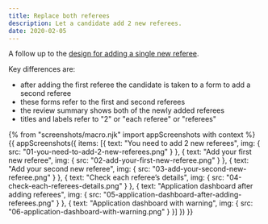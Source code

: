 ```yaml
---
title: Replace both referees
description: Let a candidate add 2 new referees.
date: 2020-02-05
---
```


A follow up to the [design for adding a single new referee](/apply-for-teacher-training/add-a-new-referee).

Key differences are:

* after adding the first referee the candidate is taken to a form to add a second referee
* these forms refer to the first and second referees
* the review summary shows both of the newly added referees
* titles and labels refer to "2" or "each referee" or "referees"

{% from "screenshots/macro.njk" import appScreenshots with context %}
{{ appScreenshots({
  items: [{
    text: "You need to add 2 new referees",
    img: { src: "01-you-need-to-add-2-new-referees.png" }
  }, {
    text: "Add your first new referee",
    img: { src: "02-add-your-first-new-referee.png" }
  }, {
    text: "Add your second new referee",
    img: { src: "03-add-your-second-new-referee.png" }
  }, {
    text: "Check each referee’s details",
    img: { src: "04-check-each-referees-details.png" }
  }, {
    text: "Application dashboard after adding referees",
    img: { src: "05-application-dashboard-after-adding-referees.png" }
  }, {
    text: "Application dashboard with warning",
    img: { src: "06-application-dashboard-with-warning.png" }
  }]
}) }}
